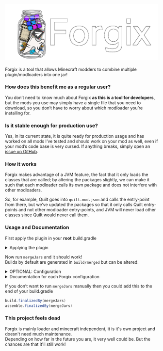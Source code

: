 ![Forgix](https://raw.githubusercontent.com/PacifistMC/Forgix/main/assets/forgix-with-text.png)
---
Forgix is a tool that allows Minecraft modders to combine multiple plugin/modloaders into one jar!

### How does this benefit me as a regular user?
You don’t need to know much about Forgix **as this is a tool for developers**, but the mods you use may simply have a single file that you need to download, so you don’t have to worry about which modloader you’re installing for.

### Is it stable enough for production use?
Yes, in its current state, it is quite ready for production usage and has worked on all mods I’ve tested and should work on your mod as well, even if your mod’s code base is very cursed. If anything breaks, simply open an [issue on GitHub](https://github.com/PacifistMC/Forgix/issues).

### How it works
Forgix makes advantage of a JVM feature, the fact that it only loads the classes that are called; by altering the packages slightly, we can make it such that each modloader calls its own package and does not interfere with other modloaders.

So, for example, Quilt goes into `quilt.mod.json` and calls the entry-point from there, but we’ve updated the packages so that it only calls Quilt entry-points and not other modloader entry-points, and JVM will never load other classes since Quilt would never call them.

### Usage and Documentation
First apply the plugin in your **root** build.gradle

<details closed>
<summary>Applying the plugin</summary>

---
#### Groovy
Using [plugins DSL](https://docs.gradle.org/current/userguide/plugins.html#sec:plugins_block):
<details closed>
<summary>Click to view</summary>

```groovy
plugins {
    id "io.github.pacifistmc.forgix" version "<version>"
}
```
</details>

Using the [legacy plugin application](https://docs.gradle.org/current/userguide/plugins.html#sec:old_plugin_application):
<details closed>
<summary>Click to view</summary>

```groovy
buildscript {
    repositories {
        maven {
            url "https://plugins.gradle.org/m2/"
        }
    }
    dependencies {
        classpath "io.github.pacifistmc.forgix:Forgix:<version>"
    }
}

apply plugin: "io.github.pacifistmc.forgix"
```
</details>

#### Kotlin
Using [plugins DSL](https://docs.gradle.org/current/userguide/plugins.html#sec:plugins_block):
<details closed>
<summary>Click to view</summary>

```kotlin
plugins {
    id("io.github.pacifistmc.forgix") version "<version>"
}
```
</details>

Using the [legacy plugin application](https://docs.gradle.org/current/userguide/plugins.html#sec:old_plugin_application):
<details closed>
<summary>Click to view</summary>

```kotlin
buildscript {
    repositories {
        maven {
            url = uri("https://plugins.gradle.org/m2/")
        }
    }
    dependencies {
        classpath("io.github.pacifistmc.forgix:Forgix:<version>")
    }
}

apply(plugin = "io.github.pacifistmc.forgix")
```
</details>

Remember to change `<version>` with the latest version! You can get the latest version from [Forgix Version](https://github.com/PacifistMC/Forgix/releases).

---
</details>

Now run `mergeJars` and it should work!\
Builds by default are generated in `build/merged` but can be altered.

<details closed>
<summary>OPTIONAL: Configuration</summary>

---
This is an example configuration to give a general idea.

```groovy
forgix {
    destinationDirectory = layout.projectDirectory.dir("build/merged")
    archiveClassifier = "merged"
    archiveVersion = "1.0.0"
    
    fabric()
    neoforge { // How to set a custom input jar in case the automatic detection fails
        inputJar = project(":neoforge").tasks.shadowJar.archiveFile
    }
    merge("nyaLoader") // How to add a custom modloader (note your project must be named "nyaLoader")
}
```
---
</details>

<details closed>
<summary>Documentation for each Forgix configuration</summary>

---
#### Root container ("forgix")
- `silence` (Boolean)
  - Whether to silence the thank you message.
  - Defaults to `false`.
- `archiveClassifier` (String)
  - Sets the classifier for the merged archive.
  - Defaults to a string joining all the platforms.
- `archiveVersion` (String)
  - Sets the version for the merged archive.
  - Defaults to the root project's version.
- `destinationDirectory` (Directory)
  - Sets the directory where the merged jar will be placed.
  - Defaults to `build/merged` in the root project.

##### Loader configurations
Forgix supports various modloaders and plugin platforms. For each one, you can either call the method with no arguments to use defaults, or provide a configuration block:\
By default it should automatically detect and enable them accordingly.

```groovy
forgix {
    // Simple usage with defaults
    fabric()

    // With configuration
    forge {
        inputJar = project(":forge").tasks.shadowJar.archiveFile
    }
}
```

Default platforms:
- `fabric()` - Fabric modloader
- `forge()` - Forge modloader
- `quilt()` - Quilt modloader
- `neoforge()` - NeoForge modloader
- `liteloader()` - LiteLoader modloader
- `rift()` - Rift modloader
- `plugin()` - General plugin project
- `bukkit()` - Bukkit plugin
- `spigot()` - Spigot plugin
- `paper()` - Paper plugin
- `sponge()` - Sponge plugin
- `foila()` - Foila plugin
- `bungeecoord()` - BungeeCord plugin
- `waterfall()` - Waterfall plugin
- `velocity()` - Velocity plugin

##### MergeLoaderConfiguration options
Each loader configuration accepts the following options:
- `inputJar` (RegularFileProperty)
  - Sets the input jar file to be merged.
  - If not specified, Forgix will attempt to automatically detect the jar file.

##### Generic merge method
You can also use the generic `merge()` method to specify any project:

```groovy
forgix {
    // Simple usage with defaults
    merge("customLoader")

    // With configuration
    merge("customLoader") {
        inputJar = project(":customLoader").tasks.shadowJar.archiveFile
    }
}
```

An example of a complete Forgix configuration:

```groovy
forgix {
  silence = false
  archiveClassifier = "all-platforms"
  archiveVersion = "1.0.0"
  destinationDirectory = layout.projectDirectory.dir("build/merged")

  paper()
  fabric()
  forge {
    inputJar = project(":forge").tasks.shadowJar.archiveFile
  }
  merge("customLoader") {
    inputJar = project(":customLoader").tasks.jar.archiveFile
  }
}
```
---
</details>

If you don’t want to run `mergeJars` manually then you could add this to the end of your build.gradle

```groovy
build.finalizedBy(mergeJars)
assemble.finalizedBy(mergeJars)
```

### This project feels dead
Forgix is mainly loader and minecraft independent, it is it's own project and doesn't need much maintenance.\
Depending on how far in the future you are, it very well could be. But the chances are that it'll still work!
